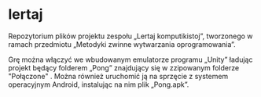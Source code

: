 ﻿# lertaj
Repozytorium plików projektu zespołu „Lertaj komputikistoj”, tworzonego w ramach przedmiotu „Metodyki zwinne wytwarzania oprogramowania”.

Grę można włączyć we wbudowanym emulatorze programu „Unity” ładując projekt będący folderem „Pong” znajdujący się w zzipowanym folderze "Połączone" . Można również uruchomić ją na sprzęcie z systemem operacyjnym Android, instalując na nim plik „Pong.apk”.
